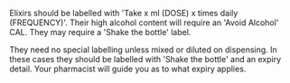 Elixirs should be labelled with 'Take x ml (DOSE) x times daily (FREQUENCY)'. Their high alcohol content will require an 'Avoid Alcohol' CAL. They may require a 'Shake the bottle' label.

They need no special labelling unless mixed or diluted on dispensing. In these cases they should be labelled with 'Shake the bottle' and an expiry detail. Your pharmacist will guide you as to what expiry applies.
